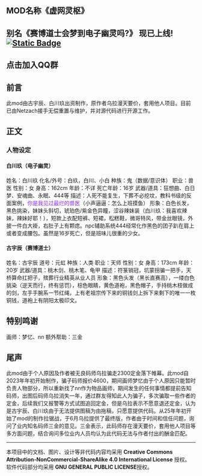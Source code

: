 <h2 id="JZyOy">MOD名称《虚网灵枢》</h2>
<h2 id="bTCar">别名《赛博道士会梦到电子幽灵吗?》 现已上线!
<a href="https://steamcommunity.com/sharedfiles/filedetails/?id=3538490121"target="_blank">
<img alt="Static Badge" src="https://img.shields.io/badge/Steam-%E5%88%9B%E6%84%8F%E5%B7%A5%E5%9D%8A-brightgreen?logo=steam">
</a></h2>
<h2 id="mfL2p">点击加入QQ群</h2>
<h2 id="XgKa4">前言</h2>
此mod由古宇辰、白川玖出资制作，原作者乌拉漫天要价，套用他人项目。目前已由Netzach接手无偿重置与维护，并对源代码进行开源工作。

<h2 id="smLlN">正文</h2>
<h3 id="FJoGX">人物设定</h3>
<h4 id="wL2d4">白川玖（电子幽灵）</h4>
姓名：白川玖
化名/外号：白玖，白川、小白
种族：鬼（数据/意识体）
职业：兽医
性别：女
身高：162cm
年龄：不详
死亡年龄：16岁
武器/道具：狂想曲、白日梦、安魂曲、永眠、444等
描述：人死不能复生，下葬不必挖坟，教科书级的反面案例，<font style="color:rgba(138,43,226,1);">你是我见过最烂的兽医</font>（小声逼逼：怎么上班摸鱼）
形象：白色长发，黑色挑染，妹妹头斜切，琥珀色/紫金色异瞳，涩谷辣妹装（白川玖：我喜欢辣妹，辣妹好耶！），短款上衣配短裤、短裙，松糕鞋，微哥特风，带金丝眼镜，外披一件白大褂，右肚子上有颗痣。npc辅助系统444经常化作黑色的团子趴在肩上或者变成腰包。虽然是16岁死亡，但是班味儿很重的少女。
<h4 id="JS6g5">古宇辰（赛博道士）</h4>
姓名：古宇辰
道号：元虹
种族：人类
职业：天师
性别：女
身高：173cm
年龄：20岁
武器/道具：桃木剑、桃木笔、龟甲
描述：符箓销冠，坑蒙拐骗一把手，天桥算命扛把子，殡葬行业精英从业人员
形象：黑色头发（黑长直赛高），一缕白色挑染（逆天而行，终有惩罚），棕色眼睛，黄色道袍，黑色帽子，手持桃木枝做成的剑，左手手腕系一节红绳，上有老祖宗传下来的铜钱剑上拆下来剩下的唯一一枚铜钱，道袍上有阴阳太极印文。 
<h2 id="I0F2v">特别鸣谢</h2>
画师：梦忆、nn
额外帮助：三金

<h2 id="ts1oz">尾声</h2>
此mod由于个人原因及作者被无良码师乌拉骗走2300定金落下帷幕。此mod自2023年年初开始制作，骗子码师报价4600，期间画师梦忆由于个人原因只能暂时负责人物部分，所以重新找了nn作为物品画师，期间发生的任何事情都提前告知码师，出图后码师乌拉消失一年，通过群友得知此人为骗子，多次骗取一些作者的定金，后续我们又报警等方式试图追回定金，但是乌拉表示不愿意退还定金，认为是古宇辰、白川玖由于无法提供图稿为由拖稿，只愿意提供代码。从25年年初开始了mod的制作拉锯战，于6月乌拉提供了最终版，作者由于时间和信任问题，询问了业内知名码师三金的意见。三金表示，此码师存在漫天要价，套用他人项目等多方面问题，结合询问多位业内人员均认为此代码无法与作者付出的酬金匹配。

---

本项目中的文档、图片、设计等非代码内容均采用 **Creative Commons Attribution-NonCommercial-ShareAlike 4.0 International License** 授权。  
软件代码部分均采用 **GNU GENERAL PUBLIC LICENSE**授权。